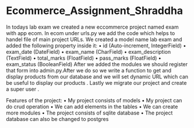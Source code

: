 # Ecommerce_Assignment_Shraddha
In todays lab exam we created  a new eccommerce project named exam with app ecom. In ecom under urls.py  we add the code which helps to handel file of main project URLs. We created a model name lab exam and added the following property inside it:
•	id (Auto-increment, IntegerField) 
•	exam_date (DateField) 
•	exam_name (CharField) 
•	exam_description (TextField) 
•	total_marks (FloatField) 
•	pass_marks (FloatField) 
•	exam_status (BooleanField)
After we added the modules we should register that form into admin.py.After we do so we write a function to get and display products from our database and we will set dynamic URL which can be useful to display our products . Lastly we migrate our project and create a super user . 

Features of the project:
•	My project consists of models
•	My project can do crud operation
•	We can add elements in the tables
•	 We can create more modules
•	The project consists of sqlite database
•	The project database can also be changed to postgres
